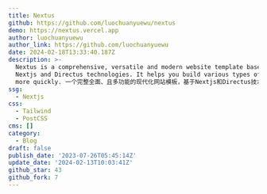 ```yaml
---
title: Nextus
github: https://github.com/luochuanyuewu/nextus
demo: https://nextus.vercel.app
author: luochuanyuewu
author_link: https://github.com/luochuanyuewu
date: 2024-02-18T13:33:40.187Z
description: >-
  Nextus is a comprehensive, versatile and modern website template based on
  Nextjs and Directus technologies. It helps you build various types of websites
  more quickly. 一个完整全面、且多功能的现代化网站模板，基于Nextjs和Directus技术。帮助你更快速地构建各种类型的网站。
ssg:
  - Nextjs
css:
  - Tailwind
  - PostCSS
cms: []
category:
  - Blog
draft: false
publish_date: '2023-07-26T05:45:14Z'
update_date: '2024-02-13T10:03:41Z'
github_star: 43
github_fork: 7
---
```

